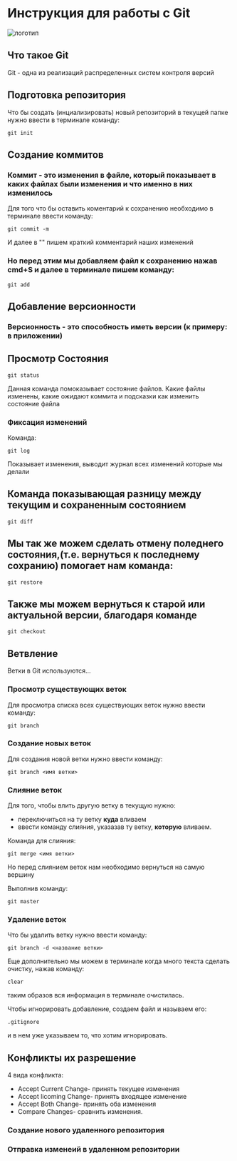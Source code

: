 # **Инструкция для работы с Git**

![логотип](git.jpg)

## Что такое Git

Git - одна из реализаций распределенных систем контроля версий

## Подготовка репозитория

Что бы создать (инциализировать) новый репозиторий в текущей папке нужно ввести в терминале  команду:

    git init

## Создание коммитов

### Коммит - это изменения в файле, который показывает в каких файлах были изменения и что именно в них изменилось

 Для того что бы оставить коментарий к сохранению необходимо в терминале ввести команду:

    git commit -m 

И далее в "" пишем краткий комментарий наших изменений

### Но перед этим мы добавляем файл к сохранению нажав cmd+S и далее в терминале пишем команду:

    git add

## Добавление версионности 

### Версионность - это способность иметь версии (к примеру: в приложении)

## Просмотр Состояния

    git status

Данная команда помоказывает состояние файлов. Какие файлы изменены, какие ожидают коммита и подсказки как изменить состояние файла

### Фиксация изменений

Команда:

    git log

Показывает изменения, выводит журнал всех изменений которые мы делали

## Команда показывающая  разницу между текущим и сохраненным состоянием
 
    git diff

## Мы так же можем сделать отмену поледнего состояния,(т.е. вернуться к последнему сохранию) помогает нам команда:

    git restore

##  Также мы можем вернуться к старой или актуальной версии, благодаря команде 

    git checkout

## Ветвление

Ветки в Git используются...

### Просмотр существующих веток

Для просмотра списка всех существующих веток нужно ввести команду:

    git branch

### Создание новых веток

Для создания новой ветки нужно ввести команду:
    
    git branch <имя ветки>

### Слияние веток

Для того, чтобы влить другую ветку в текущую нужно:
- переключиться на ту ветку **куда** вливаем
- ввести команду слияния, указазав ту ветку, **которую** вливаем.

Команда для слияния:

    git merge <имя ветки>

Но перед слиянием веток нам необходимо вернуться на самую вершину

Выполнив команду:

    git master

### Удаление веток

Что бы удалить ветку нужно ввести команду:

    git branch -d <название ветки>

Еще дополнительно мы можем в терминале когда много текста сделать очистку, нажав команду:

    clear

таким образов вся информация в терминале очистилась.

Чтобы игнорировать добавление, создаем файл и называем его:

    .gitignore

и в нем уже указываем то, что хотим игнорировать.

## Конфликты их разрешение

4 вида конфликта:

- Accept Current Change- принять текущее изменения
- Accept licoming Change- принять входящее изменение
- Accept Both Change- принять оба изменения
- Compare Changes- сравнить изменения.

### Создание нового удаленного репозитория

### Отправка изменеий в удаленном репозитории
